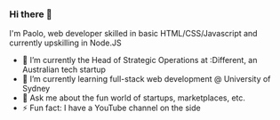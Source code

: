 ### Hi there 👋

I'm Paolo, web developer skilled in basic HTML/CSS/Javascript and currently upskilling in Node.JS 

- 🔭 I’m currently the Head of Strategic Operations at :Different, an Australian tech startup
- 🌱 I’m currently learning full-stack web development @ University of Sydney
- 💬 Ask me about the fun world of startups, marketplaces, etc.
- ⚡ Fun fact: I have a YouTube channel on the side
